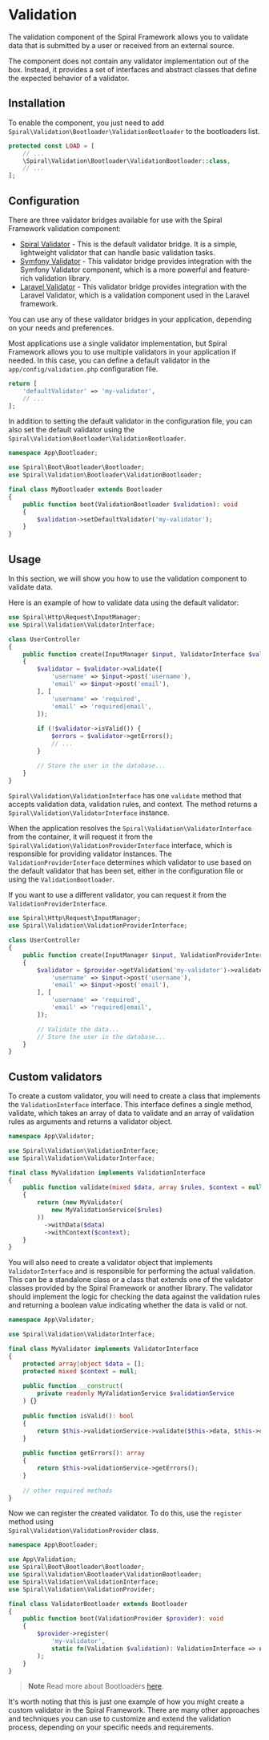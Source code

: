 # Validation

The validation component of the Spiral Framework allows you to validate data that is submitted by a user or received
from an external source.

The component does not contain any validator implementation out of the box. Instead, it provides a set of interfaces and
abstract classes that define the expected behavior of a validator.

## Installation

To enable the component, you just need to add `Spiral\Validation\Bootloader\ValidationBootloader` to the bootloaders
list.

```php
protected const LOAD = [
    // ...
    \Spiral\Validation\Bootloader\ValidationBootloader::class,
    // ...
];
```

## Configuration

There are three validator bridges available for use with the Spiral Framework validation component:

- [Spiral Validator](./spiral.md) - This is the default validator bridge. It is a simple,
  lightweight validator that can handle basic validation tasks.
- [Symfony Validator](./symfony.md) - This validator bridge provides integration
  with the Symfony Validator component, which is a more powerful and feature-rich validation library.
- [Laravel Validator](./laravel.md) - This validator bridge provides integration
  with the Laravel Validator, which is a validation component used in the Laravel framework.

You can use any of these validator bridges in your application, depending on your needs and preferences.

Most applications use a single validator implementation, but Spiral Framework allows you to use multiple
validators in your application if needed. In this case, you can define a default validator in the
`app/config/validation.php` configuration file.

```php
return [
    'defaultValidator' => 'my-validator',
    // ...
];
```

In addition to setting the default validator in the configuration file, you can also set the default validator using the
`Spiral\Validation\Bootloader\ValidationBootloader`.

```php
namespace App\Bootloader;

use Spiral\Boot\Bootloader\Bootloader;
use Spiral\Validation\Bootloader\ValidationBootloader;

final class MyBootloader extends Bootloader
{
    public function boot(ValidationBootloader $validation): void
    {
        $validation->setDefaultValidator('my-validator');
    }
}
```

## Usage

In this section, we will show you how to use the validation component to validate data.

Here is an example of how to validate data using the default validator:

```php
use Spiral\Http\Request\InputManager;
use Spiral\Validation\ValidatorInterface;

class UserController
{
    public function create(InputManager $input, ValidatorInterface $validator)
    {
        $validator = $validator->validate([
            'username' => $input->post('username'),
            'email' => $input->post('email'),
        ], [
            'username' => 'required',
            'email' => 'required|email',
        ]);
        
        if (!$validator->isValid()) {
            $errors = $validator->getErrors();
            // ...
        }

        // Store the user in the database...
    }
}
```

`Spiral\Validation\ValidationInterface` has one `validate` method that accepts validation data, validation rules, and
context. The method returns a `Spiral\Validation\ValidatorInterface` instance.

When the application resolves the `Spiral\Validation\ValidatorInterface` from the container, it will request it from the
`Spiral\Validation\ValidationProviderInterface` interface, which is responsible for providing validator instances. The
`ValidationProviderInterface` determines which validator to use based on the default validator that has been set, either
in the configuration file or using the `ValidationBootloader`.

If you want to use a different validator, you can request it from the `ValidationProviderInterface`.

```php
use Spiral\Http\Request\InputManager;
use Spiral\Validation\ValidationProviderInterface;

class UserController
{
    public function create(InputManager $input, ValidationProviderInterface $provider)
    {
        $validator = $provider->getValidation('my-validator')->validate([
            'username' => $input->post('username'),
            'email' => $input->post('email'),
        ], [
            'username' => 'required',
            'email' => 'required|email',
        ]);

        // Validate the data...
        // Store the user in the database...
    }
}
```

## Custom validators

To create a custom validator, you will need to create a class that implements the `ValidationInterface` interface. This
interface defines a single method, validate, which takes an array of data to validate and an array of validation rules
as arguments and returns a validator object.

```php
namespace App\Validator;

use Spiral\Validation\ValidationInterface;
use Spiral\Validation\ValidatorInterface;

final class MyValidation implements ValidationInterface
{
    public function validate(mixed $data, array $rules, $context = null): ValidatorInterface
    {
        return (new MyValidator(
            new MyValidationService($rules)
        ))
          ->withData($data)
          ->withContext($context);
    }
}
```

You will also need to create a validator object that implements `ValidatorInterface` and is responsible for performing
the actual validation. This can be a standalone class or a class that extends one of the validator classes provided by
the Spiral Framework or another library. The validator should implement the logic for checking the data against the
validation rules and returning a boolean value indicating whether the data is valid or not.

```php
namespace App\Validator;

use Spiral\Validation\ValidatorInterface;

final class MyValidator implements ValidatorInterface
{
    protected array|object $data = [];
    protected mixed $context = null;
        
    public function __construct(
        private readonly MyValidationService $validationService
    ) {}
    
    public function isValid(): bool
    {
        return $this->validationService->validate($this->data, $this->context);
    }
    
    public function getErrors(): array
    {
        return $this->validationService->getErrors();
    }
    
    // other required methods
}
```

Now we can register the created validator. To do this, use the `register` method using  
`Spiral\Validation\ValidationProvider` class.

```php
namespace App\Bootloader;

use App\Validation;
use Spiral\Boot\Bootloader\Bootloader;
use Spiral\Validation\Bootloader\ValidationBootloader;
use Spiral\Validation\ValidationInterface;
use Spiral\Validation\ValidationProvider;

final class ValidatorBootloader extends Bootloader
{
    public function boot(ValidationProvider $provider): void
    {
        $provider->register(
            'my-validator',
            static fn(Validation $validation): ValidationInterface => new MyValidation()
        );
    }
}
```

> **Note**
> Read more about Bootloaders [here](../framework/bootloaders.md).

It's worth noting that this is just one example of how you might create a custom validator in the Spiral Framework.
There are many other approaches and techniques you can use to customize and extend the validation process, depending on
your specific needs and requirements.